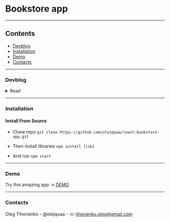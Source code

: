 # Bookstore app

---
## Contents
 * [Devblog](#devblog)
 * [Installation](#installation)
 * [Demo](#demo)
 * [Contacts](#contacts)


---
### Devblog

<details>
<summary> Read</summary>
_______________________________



| Date        | Done                       |
| ----------  | -------------------------- |
| 14.12.2022  | Install & configure app |
| 15.12.2022  | Work on design tokens  |
| 16.12.2022  | VSCode sync with my Git has been broken with new update MacOS. Promlem solved. Work on design tokens  |
| 19.12.2022  | Add react-router-dom lib & create page template |


</details>

---
### Installation
#### Install From Source 
* Clone repo
`git clone https://github.com/olejquaa/react-bookstore-app.git `

* Then install libraries
`npm install [lib]`

* And run 
`npm start`

---
### Demo
Try this amazing app -> [DEMO](https://olejquaa.github.io/react-bookstore-app/)

---
### Contacts
Oleg Tihonenko - @olejquaa - ✉️ tihonenko.oleg@gmail.com
 


